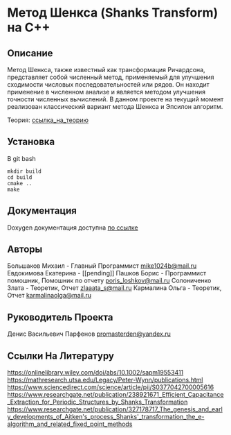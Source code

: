 # Метод Шенкса (Shanks Transform) на C++

## Описание
Метод Шенкса, также известный как трансформация Ричардсона, представляет собой численный метод, применяемый для улучшения сходимости числовых последовательностей или рядов. Он находит применение в численном анализе и является методом улучшения точности численных вычислений.
В данном проекте на текущий момент реализован классический вариант метода Шенкса и Эпсилон алгоритм.

Теория: [ссылка_на_теорию](https://drive.google.com/drive/folders/19KFEQhl9ZR4EE2zDFvi610bNdNBWfGIb?usp=sharing)

## Установка
В git bash

```
mkdir build
cd build
cmake ..
make
```

## Документация
Doxygen документация доступна [по ссылке](https://katerina-evdokimova.github.io/shanks-university/)


## Авторы
Большаков Михаил - Главный Программист mike1024b@mail.ru
Евдокимова Екатерина - [[pending]]
Пашков Борис - Программист помошник, Помошник по отчету poris_loshkov@mail.ru
Солониченко Злата - Теоретик, Отчет zlaaata_s@mail.ru
Кармалина Ольга - Теоретик, Отчет karmalinaolga@mail.ru

## Руководитель Проекта
Денис Васильевич Парфенов promasterden@yandex.ru

## Ссылки На Литературу
https://onlinelibrary.wiley.com/doi/abs/10.1002/sapm19553411
https://mathresearch.utsa.edu/Legacy/Peter-Wynn/publications.html
https://www.sciencedirect.com/science/article/pii/S0377042700005616
https://www.researchgate.net/publication/238921671_Efficient_Capacitance_Extraction_for_Periodic_Structures_by_Shanks_Transformation
https://www.researchgate.net/publication/327178717_The_genesis_and_early_developments_of_Aitken's_process_Shanks'_transformation_the_e-algorithm_and_related_fixed_point_methods

